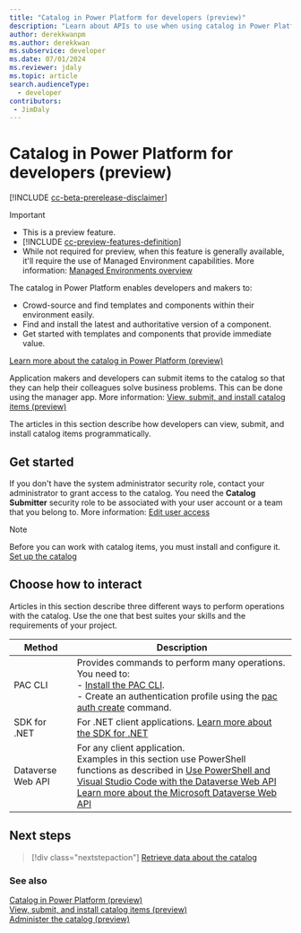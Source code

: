 ```yaml
---
title: "Catalog in Power Platform for developers (preview)"
description: "Learn about APIs to use when using catalog in Power Platform using code."
author: derekkwanpm
ms.author: derekkwan
ms.subservice: developer
ms.date: 07/01/2024
ms.reviewer: jdaly
ms.topic: article
search.audienceType: 
  - developer
contributors:
 - JimDaly
---
```

# Catalog in Power Platform for developers (preview)

[!INCLUDE [cc-beta-prerelease-disclaimer](../../includes/cc-beta-prerelease-disclaimer.md)]

> [!IMPORTANT]
>
> - This is a preview feature.
> - [!INCLUDE [cc-preview-features-definition](../../includes/cc-preview-features-definition.md)]
> - While not required for preview, when this feature is generally available, it'll require the use of Managed Environment capabilities. More information: [Managed Environments overview](../../admin/managed-environment-overview.md)

The catalog in Power Platform enables developers and makers to:

- Crowd-source and find templates and components within their environment easily.
- Find and install the latest and authoritative version of a component.
- Get started with templates and components that provide immediate value.

[Learn more about the catalog in Power Platform (preview)](/power-apps/maker/data-platform/catalog-overview)



Application makers and developers can submit items to the catalog so that they can help their colleagues solve business problems. This can be done using the manager app. More information: [View, submit, and install catalog items (preview)](/power-apps/maker/data-platform/submit-acquire-from-catalog)

The articles in this section describe how developers can view, submit, and install catalog items programmatically.

## Get started

If you don't have the system administrator security role, contact your administrator to grant access to the catalog. You need the **Catalog Submitter** security role to be associated with your user account or a team that you belong to. More information: [Edit user access](../../admin/administer-catalog.md#edit-user-access)

> [!NOTE]
> Before you can work with catalog items, you must install and configure it. [Set up the catalog](../../admin/administer-catalog.md#set-up-the-catalog)

## Choose how to interact

Articles in this section describe three different ways to perform operations with the catalog. Use the one that best suites your skills and the requirements of your project.

|Method|Description|
|---------|---------|
|PAC CLI|Provides commands to perform many operations. You need to:<br />- [Install the PAC CLI](../cli/introduction.md).<br />- Create an authentication profile using the [pac auth create](../cli/reference/auth.md#pac-auth-create) command.|
|SDK for .NET|For .NET client applications. [Learn more about the SDK for .NET](/power-apps/developer/data-platform/org-service/overview)|
|Dataverse Web API|For any client application.<br />Examples in this section use PowerShell functions as described in [Use PowerShell and Visual Studio Code with the Dataverse Web API](/power-apps/developer/data-platform/webapi/use-ps-and-vscode-web-api)<br />[Learn more about the Microsoft Dataverse Web API](/power-apps/developer/data-platform/webapi/overview)|

## Next steps

> [!div class="nextstepaction"]
> [Retrieve data about the catalog](retrieve-data.md)

### See also

[Catalog in Power Platform (preview)](/power-apps/maker/data-platform/catalog-overview)   
[View, submit, and install catalog items (preview)](/power-apps/maker/data-platform/submit-acquire-from-catalog)   
[Administer the catalog (preview)](../../admin/administer-catalog.md)